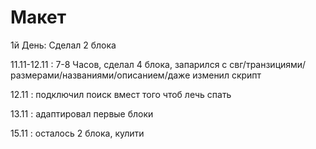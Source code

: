 # Макет

1й День: Сделал 2 блока


11.11-12.11 : 7-8 Часов, сделал 4 блока, запарился с свг/транзициями/размерами/названиями/описанием/даже изменил скрипт


12.11 : подключил поиск вмест того чтоб лечь спать


13.11 : адаптировал первые блоки 


15.11 : осталось 2 блока, кулити
